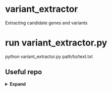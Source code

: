 # variant_extractor
Extracting candidate genes and variants 

# run variant_extractor.py
python variant_extractor.py path/to/text.txt
## Useful repo

<details><summary> <b>Expand</b> </summary>

* [pubMunch3](https://github.com/maximilianh/pubMunch3)
* [pubMunch](https://github.com/maximilianh/pubMunch)
* [variant2vec](https://github.com/rcurrie/variant2vec)
* [hgvs](https://github.com/biocommons/hgvs)
* [pycbio](https://github.com/diekhans/pycbio)
* [mutationseq](https://github.com/shahcompbio/mutationseq)
</details>